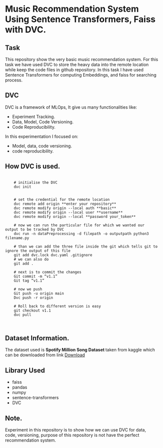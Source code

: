 # Music Recommendation System Using Sentence Transformers, Faiss with DVC.
## Task
This repository show the very basic music recommendation system. For this task we have used DVC to store the heavy data into the remote location while keep the code files in github repository. In this task I have used Sentence Transformers for computing Embeddings, and faiss for searching process.
## DVC
DVC is a framework of MLOps, It give us many functionalities like:
  * Experiment Tracking.
  * Data, Model, Code Versioning.
  * Code Reproducibility.
  
In this experimentation I focused on:
  * Model, data, code versioning.
  * code reproducibility.
## How DVC is used.
<pre>
  <code>
    # initialise the DVC 
    dvc init
    
    
    # set the credential for the remote location 
    dvc remote add origin **enter your repository**
    dvc remote modify origin --local auth **basic**
    dvc remote modify origin --local user **username**
    dvc remote modify origin --local **password your_token**

    # now we can run the particular file for which we wanted our output to be tracked by DVC 
    dvc run -n dataPreprocessing -d filepath -o outputpath python3 filename.py
    
    # than we can add the three file inside the git which tells git to ignore the output of this file
    git add dvc.lock dvc.yaml .gitignore
    # we can also do 
    git add .

    # next is to commit the changes 
    Git commit -m “v1.1”
    Git tag “v1.1”

    # now we push
    Git push -u origin main 
    Dvc push -r origin 

    # Roll back to different version is easy 
    git checkout v1.1
    dvc pull
    
  </code>
</pre>


## Dataset Information.
The dataset used is  <b> Spotify Million Song Dataset </b> taken from kaggle which can be downloaded from link <a href="https://www.kaggle.com/code/notshrirang/music-recommender-using-pair-similarities/data"> Download </a>


## Library Used 
* faiss
* pandas
* numpy
* sentence-transformers
* DVC

## Note.

Experiment in this repository is to show how we can use DVC for data, code, versioning, purpose of this repository is not have the perfect recommendation system.
